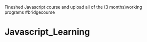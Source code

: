 Fineshed Javascript course and upload all of the (3 months)working programs 
#bridgecourse
# Javascript_Learning
